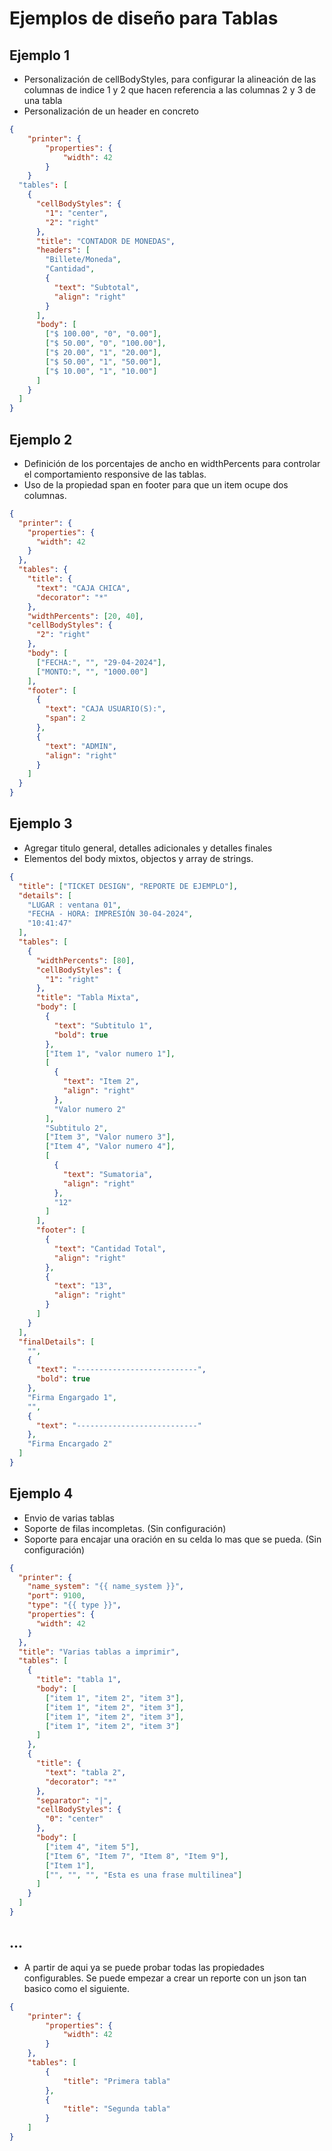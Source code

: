 # Ejemplos de diseño para Tablas

## Ejemplo 1

- Personalización de cellBodyStyles, para configurar la alineación de las columnas de indice 1 y 2
  que hacen referencia a las columnas 2 y 3 de una tabla
- Personalización de un header en concreto

```json
{
	"printer": {
		"properties": {
			"width": 42
		}
	}
  "tables": [
    {
      "cellBodyStyles": {
        "1": "center",
        "2": "right"
      },
      "title": "CONTADOR DE MONEDAS",
      "headers": [
        "Billete/Moneda",
        "Cantidad",
        {
          "text": "Subtotal",
          "align": "right"
        }
      ],
      "body": [
        ["$ 100.00", "0", "0.00"],
        ["$ 50.00", "0", "100.00"],
        ["$ 20.00", "1", "20.00"],
        ["$ 50.00", "1", "50.00"],
        ["$ 10.00", "1", "10.00"]
      ]
    }
  ]
}
```

## Ejemplo 2

- Definición de los porcentajes de ancho en widthPercents para controlar el comportamiento responsive
  de las tablas.
- Uso de la propiedad span en footer para que un item ocupe dos columnas.

```json
{
  "printer": {
    "properties": {
      "width": 42
    }
  },
  "tables": {
    "title": {
      "text": "CAJA CHICA",
      "decorator": "*"
    },
    "widthPercents": [20, 40],
    "cellBodyStyles": {
      "2": "right"
    },
    "body": [
      ["FECHA:", "", "29-04-2024"],
      ["MONTO:", "", "1000.00"]
    ],
    "footer": [
      {
        "text": "CAJA USUARIO(S):",
        "span": 2
      },
      {
        "text": "ADMIN",
        "align": "right"
      }
    ]
  }
}
```

## Ejemplo 3

- Agregar titulo general, detalles adicionales y detalles finales
- Elementos del body mixtos, objectos y array de strings.

```json
{
  "title": ["TICKET DESIGN", "REPORTE DE EJEMPLO"],
  "details": [
    "LUGAR : ventana 01",
    "FECHA - HORA: IMPRESIÓN 30-04-2024",
    "10:41:47"
  ],
  "tables": [
    {
      "widthPercents": [80],
      "cellBodyStyles": {
        "1": "right"
      },
      "title": "Tabla Mixta",
      "body": [
        {
          "text": "Subtitulo 1",
          "bold": true
        },
        ["Item 1", "valor numero 1"],
        [
          {
            "text": "Item 2",
            "align": "right"
          },
          "Valor numero 2"
        ],
        "Subtitulo 2",
        ["Item 3", "Valor numero 3"],
        ["Item 4", "Valor numero 4"],
        [
          {
            "text": "Sumatoria",
            "align": "right"
          },
          "12"
        ]
      ],
      "footer": [
        {
          "text": "Cantidad Total",
          "align": "right"
        },
        {
          "text": "13",
          "align": "right"
        }
      ]
    }
  ],
  "finalDetails": [
    "",
    {
      "text": "---------------------------",
      "bold": true
    },
    "Firma Engargado 1",
    "",
    {
      "text": "---------------------------"
    },
    "Firma Encargado 2"
  ]
}
```

## Ejemplo 4

- Envio de varias tablas
- Soporte de filas incompletas. (Sin configuración)
- Soporte para encajar una oración en su celda lo mas que se pueda. (Sin configuración)

```json
{
  "printer": {
    "name_system": "{{ name_system }}",
    "port": 9100,
    "type": "{{ type }}",
    "properties": {
      "width": 42
    }
  },
  "title": "Varias tablas a imprimir",
  "tables": [
    {
      "title": "tabla 1",
      "body": [
        ["item 1", "item 2", "item 3"],
        ["item 1", "item 2", "item 3"],
        ["item 1", "item 2", "item 3"],
        ["item 1", "item 2", "item 3"]
      ]
    },
    {
      "title": {
        "text": "tabla 2",
        "decorator": "*"
      },
      "separator": "|",
      "cellBodyStyles": {
        "0": "center"
      },
      "body": [
        ["item 4", "item 5"],
        ["Item 6", "Item 7", "Item 8", "Item 9"],
        ["Item 1"],
        ["", "", "", "Esta es una frase multilinea"]
      ]
    }
  ]
}
```

## ...

- A partir de aqui ya se puede probar todas las propiedades configurables.
Se puede empezar a crear un reporte con un json tan basico como el siguiente.

```json
{
	"printer": {
		"properties": {
			"width": 42
		}
	},
	"tables": [
		{
			"title": "Primera tabla"
		},
		{
			"title": "Segunda tabla"
		}
	]
}
```
